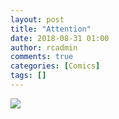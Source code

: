 ```yaml
---
layout: post
title: "Attention"
date: 2018-08-31 01:00
author: rcadmin
comments: true
categories: [Comics]
tags: []
---
```

<a href="../comics/2018/08/31/attention"><img src="http://dl.bitsmack.com/comics/20180831.jpg" /></a>

